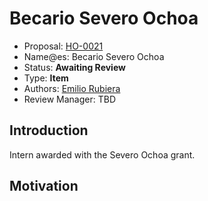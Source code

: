 # Becario Severo Ochoa

* Proposal: [HO-0021](0021-becario-severo-ochoa.md)
* Name@es: Becario Severo Ochoa
* Status: **Awaiting Review**
* Type: **Item**
* Authors: [Emilio Rubiera](https://github.com/spitxa)
* Review Manager: TBD

## Introduction

Intern awarded with the Severo Ochoa grant. 

## Motivation
